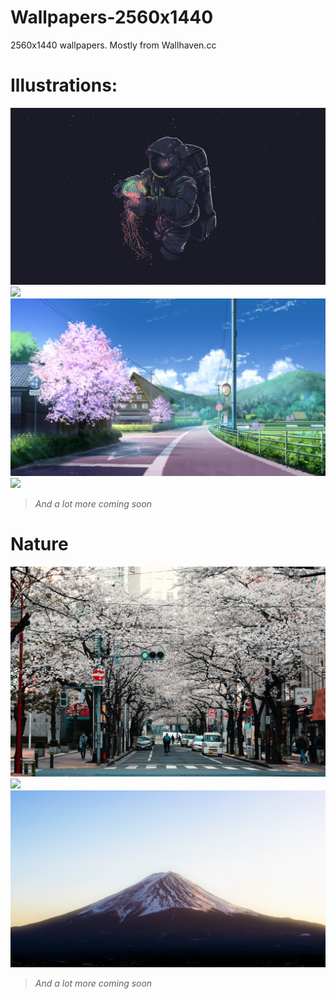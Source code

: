 # Wallpapers-2560x1440
2560x1440 wallpapers. Mostly from Wallhaven.cc
# Illustrations:
![](wallhaven-g8dm6e.jpg)
![](wallhaven-x8922o_2560x1440.png)
![](wallhaven-l3d1mp.jpg)
![](wallhaven-x89ezo_2560x1440.png)
>*And a lot more coming soon*
# Nature
![](agathe-marty-2cdvYh6ULCs-unsplash.jpg)
![](wallhaven-dpwvl3_2560x1440.png)
![](wallhaven-rdddvj_2560x1440.png)
>*And a lot more coming soon*
